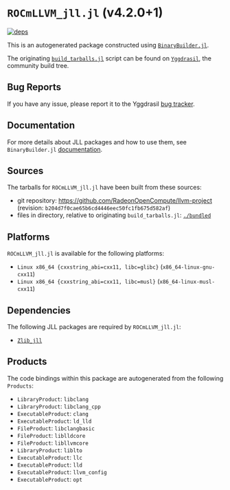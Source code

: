 # `ROCmLLVM_jll.jl` (v4.2.0+1)

[![deps](https://juliahub.com/docs/ROCmLLVM_jll/deps.svg)](https://juliahub.com/ui/Packages/ROCmLLVM_jll/7l19C?page=2)

This is an autogenerated package constructed using [`BinaryBuilder.jl`](https://github.com/JuliaPackaging/BinaryBuilder.jl).

The originating [`build_tarballs.jl`](https://github.com/JuliaPackaging/Yggdrasil/blob/c14d170d7c993f48294b95e4e45f6f38cf5d59a4/R/ROCmLLVM/ROCmLLVM@4.2.0/build_tarballs.jl) script can be found on [`Yggdrasil`](https://github.com/JuliaPackaging/Yggdrasil/), the community build tree.

## Bug Reports

If you have any issue, please report it to the Yggdrasil [bug tracker](https://github.com/JuliaPackaging/Yggdrasil/issues).

## Documentation

For more details about JLL packages and how to use them, see `BinaryBuilder.jl` [documentation](https://docs.binarybuilder.org/stable/jll/).

## Sources

The tarballs for `ROCmLLVM_jll.jl` have been built from these sources:

* git repository: https://github.com/RadeonOpenCompute/llvm-project (revision: `b204d7f0cae65b6cd4446eec50fc1fb675d582af`)
* files in directory, relative to originating `build_tarballs.jl`: [`./bundled`](https://github.com/JuliaPackaging/Yggdrasil/tree/c14d170d7c993f48294b95e4e45f6f38cf5d59a4/R/ROCmLLVM/ROCmLLVM@4.2.0/bundled)

## Platforms

`ROCmLLVM_jll.jl` is available for the following platforms:

* `Linux x86_64 {cxxstring_abi=cxx11, libc=glibc}` (`x86_64-linux-gnu-cxx11`)
* `Linux x86_64 {cxxstring_abi=cxx11, libc=musl}` (`x86_64-linux-musl-cxx11`)

## Dependencies

The following JLL packages are required by `ROCmLLVM_jll.jl`:

* [`Zlib_jll`](https://github.com/JuliaBinaryWrappers/Zlib_jll.jl)

## Products

The code bindings within this package are autogenerated from the following `Products`:

* `LibraryProduct`: `libclang`
* `LibraryProduct`: `libclang_cpp`
* `ExecutableProduct`: `clang`
* `ExecutableProduct`: `ld_lld`
* `FileProduct`: `libclangbasic`
* `FileProduct`: `liblldcore`
* `FileProduct`: `libllvmcore`
* `LibraryProduct`: `liblto`
* `ExecutableProduct`: `llc`
* `ExecutableProduct`: `lld`
* `ExecutableProduct`: `llvm_config`
* `ExecutableProduct`: `opt`
